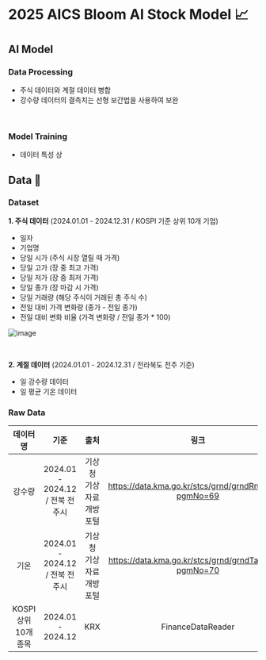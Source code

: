 # 2025 AICS Bloom AI Stock Model 📈

## AI Model
### Data Processing
- 주식 데이터와 계절 데이터 병합
- 강수량 데이터의 결측치는 선형 보간법을 사용하여 보완

</br>

### Model Training
- 데이터 특성 상 

## Data 🧩
### Dataset

**1. 주식 데이터** (2024.01.01 - 2024.12.31 / KOSPI 기준 상위 10개 기업)
  - 일자
  - 기업명
  - 당일 시가 (주식 시장 열릴 때 가격)
  - 당일 고가 (장 중 최고 가격)
  - 당일 저가 (장 중 최저 가격)
  - 당일 종가 (장 마감 시 가격)
  - 당일 거래량 (해당 주식이 거래된 총 주식 수)
  - 전일 대비 가격 변화량 (종가 - 전일 종가)
  - 전일 대비 변화 비율 (가격 변화량 / 전일 종가 * 100)

![image](https://github.com/user-attachments/assets/14cf1762-0b54-4823-bfba-47b2f867be24)

</br>

**2. 계절 데이터** (2024.01.01 - 2024.12.31 / 전라북도 전주 기준)
   - 일 강수량 데이터
   - 일 평균 기온 데이터

### Raw Data
| 데이터명 | 기준 | 출처 | 링크 |
|:------:|:------:|:------:|:------:|
| 강수량 | 2024.01 - 2024.12 / 전북 전주시 | 기상청 기상자료개방포털 | https://data.kma.go.kr/stcs/grnd/grndRnList.do?pgmNo=69 |
| 기온 | 2024.01 - 2024.12 / 전북 전주시 | 기상청 기상자료개방포털 |  https://data.kma.go.kr/stcs/grnd/grndTaList.do?pgmNo=70 |
| KOSPI 상위 10개 종목 | 2024.01 - 2024.12 | KRX | FinanceDataReader |

